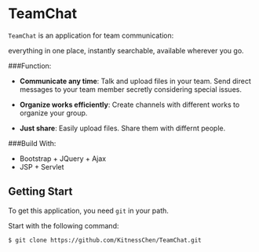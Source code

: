 TeamChat
====

`TeamChat` is an application for team communication: 

everything in one place, instantly searchable, available wherever you go.

###Function:
- **Communicate any time**: 
Talk and upload files in your team. Send direct messages to your team member secretly considering special issues.

- **Organize works efficiently**: Create channels with different works to organize your group.

- **Just share**: Easily upload files. Share them with differnt people.

###Build With:
* Bootstrap + JQuery + Ajax
* JSP + Servlet

Getting Start
-------------
To get this application, you need `git` in your path.

Start with the following command:
```
$ git clone https://github.com/KitnessChen/TeamChat.git
```

